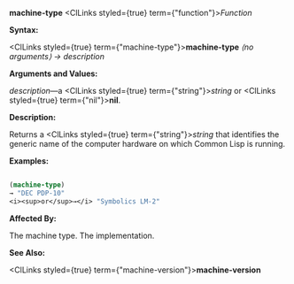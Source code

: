 **machine-type** <ClLinks styled={true} term={"function"}><i>Function</i></ClLinks> 



**Syntax:** 



<ClLinks styled={true} term={"machine-type"}><b>machine-type</b></ClLinks> *⟨no arguments⟩ → description* 



**Arguments and Values:** 



*description*—a <ClLinks styled={true} term={"string"}><i>string</i></ClLinks> or <ClLinks styled={true} term={"nil"}><b>nil</b></ClLinks>. 



**Description:** 



Returns a <ClLinks styled={true} term={"string"}><i>string</i></ClLinks> that identifies the generic name of the computer hardware on which Common Lisp is running. 



**Examples:**
```lisp

(machine-type) 
→ "DEC PDP-10" 
<i><sup>or</sup>→</i> "Symbolics LM-2" 

```
**Affected By:** 



The machine type. The implementation. 



**See Also:** 



<ClLinks styled={true} term={"machine-version"}><b>machine-version</b></ClLinks> 



